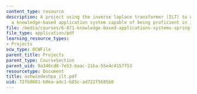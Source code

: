 ```yaml
---
content_type: resource
description: A project using the inverse laplace transformer (ILT) to design and implement
  a knowledge-based application system capable of being proficient in its domain.
file: /media/courses/6-871-knowledge-based-applications-systems-spring-2005/72fb8081b0eaadc1b85cad722f5685b0_ashwindeshpa_ilt.pdf
file_type: application/pdf
learning_resource_types:
- Projects
ocw_type: OCWFile
parent_title: Projects
parent_type: CourseSection
parent_uid: 9a346cd8-7e53-baac-21ba-55e4c4157f53
resourcetype: Document
title: ashwindeshpa_ilt.pdf
uid: 72fb8081-b0ea-adc1-b85c-ad722f5685b0
---
```

